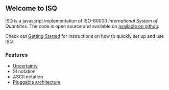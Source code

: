 Welcome to ISQ
--------------

ISQ is a javascript implementation of ISO-80000 *International System of Quantities*.  The code is open source and available on [available on github](https://github.com/richardschneider/isq).

Check out [Getting Started](gettingStarted) for instructions on how to quickly set up and use ISQ.

### Features
* [Uncertainty](uncertainty.md)
* SI notation
* ASCII notation
* [Pluggable architecture](pluggable.md)


